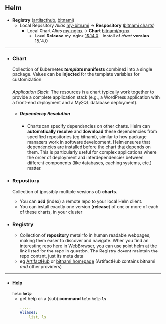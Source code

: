 ## Helm

-  **Registry** ([artifacthub](https://artifacthub.io),  [bitnami](https://charts.bitnami.com))
    - Local Repository *Alias* [my-bitnami]() -> **Respository** ([bitnami charts](https://charts.bitnami.com/bitnami))
        - Local Chart *Alias* [my-nginx]() -> **Chart** [bitnami/nginx]()
            - Local **Release** my-nginx  [15.14.0]() -  install of _chart_ **version** 15.14.0

--- 
- ### Chart
    Collection of Kubernetes ***template* manifests** combined into a single package. 
    Values can be **injected** for the template variables for customization
    #####
    *Application Stack*: The resources in a chart typically work together to provide a complete application stack (e.g., a WordPress application with a front-end deployment and a MySQL database deployment).

    - ##### Dependency Resolution

        - Charts can specify dependencies on other charts. Helm can **automatically resolve** and **download** these dependencies from specified repositories (eg bitnami), similar to how package managers work in software development. Helm ensures that dependencies are installed before the chart that depends on them. This is particularly useful for complex applications where the order of deployment and interdependencies between different components (like databases, caching systems, etc.) matter.




- ### Repository
    Collection of (possibly multiple versions of) **charts**. 
    - You can **add** (index) a remote repo to your local Helm client.
    - You can install exactly one version (**release**) of one or more of each of these charts, in your cluster
  
    
- ### Registry
     - Collection of **repository** metainfo
      in human readable webpages, making them easer to discover and navigate. When you find an interesting repo here in WebBrowser, you can use point helm at the link listed for the repo in question. 
    The Registry doesnt maintain the repo content, just its meta data
    - eg [ArtifactHub](https://artifacthub.io/) or [bitnami homepage](https://bitnami.com)  (ArtifactHub contains bitnami _and_ other providers)


---
- #### Help
    `helm` **`help`**
    -  get help on a (sub) **command**
    `helm` `help` **`ls`**
        ```yaml
        .....
        Aliases:
            list, ls  
        ```
    ####


